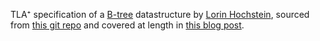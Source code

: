 TLA⁺ specification of a [B-tree](https://en.wikipedia.org/wiki/B-tree) datastructure by [Lorin Hochstein](https://lorinhochstein.org/), sourced from [this git repo](https://github.com/lorin/btree-tla) and covered at length in [this blog post](https://surfingcomplexity.blog/2024/07/04/modeling-b-trees-in-tla/).

